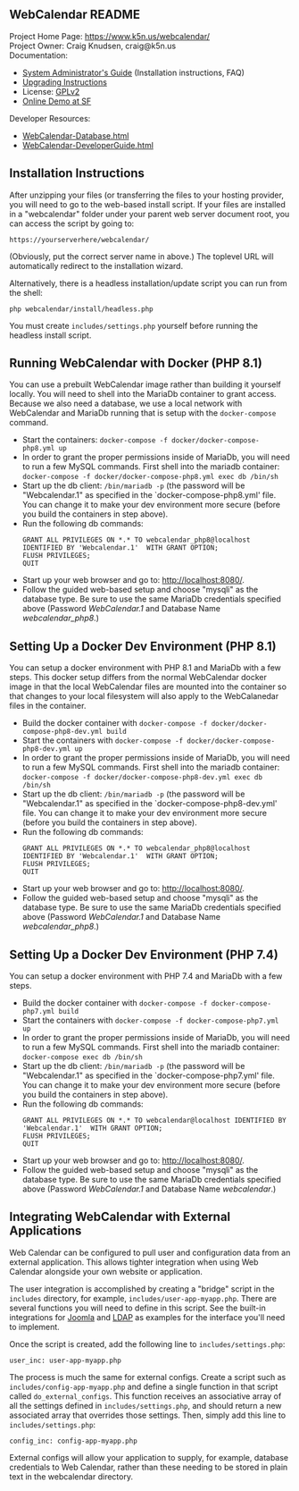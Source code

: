 WebCalendar README
------------------

Project Home Page: https://www.k5n.us/webcalendar/  
Project Owner: Craig Knudsen, &#99;&#114;&#97;&#105;&#103;&#64;&#107;&#53;&#110;&#46;&#117;&#115;  
Documentation:
- [System Administrator's Guide](http://htmlpreview.github.io/?https://github.com/craigk5n/webcalendar/blob/master/docs/WebCalendar-SysAdmin.html) (Installation instructions, FAQ)
- [Upgrading Instructions](http://htmlpreview.github.io/?https://github.com/craigk5n/webcalendar/blob/master/UPGRADING.html)
- License: [GPLv2](https://github.com/craigk5n/webcalendar/blob/master/LICENSE)
- [Online Demo at SF](http://webcalendar.sourceforge.net/demo/)

Developer Resources:
- [WebCalendar-Database.html](http://htmlpreview.github.io/?https://github.com/craigk5n/webcalendar/blob/master/docs/WebCalendar-Database.html)
- [WebCalendar-DeveloperGuide.html](http://htmlpreview.github.io/?https://github.com/craigk5n/webcalendar/blob/master/docs/WebCalendar-DeveloperGuide.html)

## Installation Instructions

After unzipping your files (or transferring the files to your hosting
provider, you will need to go to the web-based install script.
If your files are installed in a "webcalendar" folder under your parent
web server document root, you can access the script by going to:

    https://yourserverhere/webcalendar/

(Obviously, put the correct server name in above.)  The toplevel URL will
automatically redirect to the installation wizard.

Alternatively, there is a headless installation/update script you can run from
the shell:

```shell
php webcalendar/install/headless.php
```

You must create `includes/settings.php` yourself before running the headless
install script.

## Running WebCalendar with Docker (PHP 8.1)
You can use a prebuilt WebCalendar image rather than building it yourself locally.
You will need to shell into the MariaDb container to grant access.
Because we also need a database, we use a local network with WebCalendar
and MariaDb running that is setup with the `docker-compose` command.

- Start the containers:
  `docker-compose -f docker/docker-compose-php8.yml up`
- In order to grant the proper permissions inside of MariaDb, you
  will need to run a few MySQL commands.  First shell into the mariadb
  container: `docker-compose -f docker/docker-compose-php8.yml exec db /bin/sh`
- Start up the db client: `/bin/mariadb -p` (the password will be
  "Webcalendar.1" as specified in the `docker-compose-php8.yml' file.  You
  can change it to make your dev environment more secure (before you
  build the containers in step above).
- Run the following db commands:
  ```
  GRANT ALL PRIVILEGES ON *.* TO webcalendar_php8@localhost IDENTIFIED BY 'Webcalendar.1'  WITH GRANT OPTION; 
  FLUSH PRIVILEGES;
  QUIT
  ```
- Start up your web browser and go to:
  [http://localhost:8080/](http://localhost:8080/).
- Follow the guided web-based setup and choose "mysqli" as the database
  type.
  Be sure to use the same MariaDb credentials specified above
  (Password _WebCalendar.1_ and Database Name _webcalendar_php8_.)

## Setting Up a Docker Dev Environment (PHP 8.1)

You can setup a docker environment with PHP 8.1 and MariaDb with a few
steps.  This docker setup differs from the normal WebCalendar docker image
in that the local WebCalendar files are mounted into the container so
that changes to your local filesystem will also apply to the WebCalanedar
files in the container.

- Build the docker container with
  `docker-compose -f docker/docker-compose-php8-dev.yml build`
- Start the containers with
  `docker-compose -f docker/docker-compose-php8-dev.yml up`
- In order to grant the proper permissions inside of MariaDb, you
  will need to run a few MySQL commands.  First shell into the mariadb
  container: `docker-compose -f docker/docker-compose-php8-dev.yml exec db /bin/sh`
- Start up the db client: `/bin/mariadb -p` (the password will be
  "Webcalendar.1" as specified in the `docker-compose-php8-dev.yml' file.  You
  can change it to make your dev environment more secure (before you
  build the containers in step above).
- Run the following db commands:
  ```
  GRANT ALL PRIVILEGES ON *.* TO webcalendar_php8@localhost IDENTIFIED BY 'Webcalendar.1'  WITH GRANT OPTION; 
  FLUSH PRIVILEGES;
  QUIT
  ```
- Start up your web browser and go to:
  [http://localhost:8080/](http://localhost:8080/).
- Follow the guided web-based setup and choose "mysqli" as the database
  type.
  Be sure to use the same MariaDb credentials specified above
  (Password _WebCalendar.1_ and Database Name _webcalendar_php8_.)

## Setting Up a Docker Dev Environment (PHP 7.4)

You can setup a docker environment with PHP 7.4 and MariaDb with a few
steps.

- Build the docker container with `docker-compose -f docker-compose-php7.yml build`
- Start the containers with `docker-compose -f docker-compose-php7.yml up`
- In order to grant the proper permissions inside of MariaDb, you
  will need to run a few MySQL commands.  First shell into the mariadb
  container: `docker-compose exec db /bin/sh`
- Start up the db client: `/bin/mariadb -p` (the password will be
  "Webcalendar.1" as specified in the `docker-compose-php7.yml' file.  You
  can change it to make your dev environment more secure (before you
  build the containers in step above).
- Run the following db commands:
  ```
  GRANT ALL PRIVILEGES ON *.* TO webcalendar@localhost IDENTIFIED BY 'Webcalendar.1'  WITH GRANT OPTION; 
  FLUSH PRIVILEGES;
  QUIT
  ```
- Start up your web browser and go to:
  [http://localhost:8080/](http://localhost:8080/).
- Follow the guided web-based setup and choose "mysqli" as the database
  type.
  Be sure to use the same MariaDb credentials specified above
  (Password _WebCalendar.1_ and Database Name _webcalendar_.)

## Integrating WebCalendar with External Applications

Web Calendar can be configured to pull user and configuration data from an external application. This
allows tighter integration when using Web Calendar alongside your own website or application.

The user integration is accomplished by creating a "bridge" script in the `includes` directory, for example,
`includes/user-app-myapp.php`. There are several functions you will need to define in this script. See the
built-in integrations for [Joomla](https://github.com/craigk5n/webcalendar/blob/master/includes/user-app-joomla.php)
and [LDAP](https://github.com/craigk5n/webcalendar/blob/master/includes/user-ldap.php) as examples for the interface
you'll need to implement.

Once the script is created, add the following line to `includes/settings.php`:

```
user_inc: user-app-myapp.php
```

The process is much the same for external configs. Create a script such as `includes/config-app-myapp.php` and define
a single function in that script called `do_external_configs`. This function receives an associative array of all
the settings defined in `includes/settings.php`, and should return a new associated array that overrides those settings.
Then, simply add this line to `includes/settings.php`:

```
config_inc: config-app-myapp.php
```

External configs will allow your application to supply, for example, database credentials to Web Calendar, rather than
these needing to be stored in plain text in the webcalendar directory.
